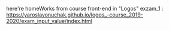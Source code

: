 here're homeWorks from course front-end in "Logos"
 exzam_1 :
 https://yaroslavonuchak.github.io/logos_-course_2019-2020/exam_input_value/index.html
